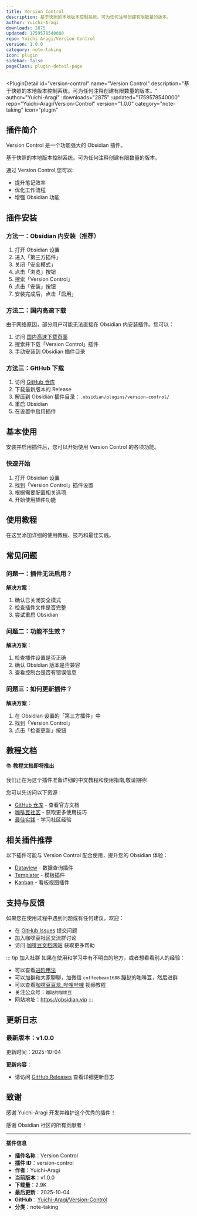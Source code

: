 ```yaml
---
title: Version Control
description: 基于快照的本地版本控制系统。可为任何注释创建有限数量的版本。
author: Yuichi-Aragi
downloads: 2875
updated: 1759578540000
repo: Yuichi-Aragi/Version-Control
version: 1.0.0
category: note-taking
icon: plugin
sidebar: false
pageClass: plugin-detail-page
---
```


<PluginDetail
  id="version-control"
  name="Version Control"
  description="基于快照的本地版本控制系统。可为任何注释创建有限数量的版本。"
  author="Yuichi-Aragi"
  :downloads="2875"
  :updated="1759578540000"
  repo="Yuichi-Aragi/Version-Control"
  version="1.0.0"
  category="note-taking"
  icon="plugin"
>

<!-- AUTO_GENERATED_START -->
## 插件简介

Version Control 是一个功能强大的 Obsidian 插件。

基于快照的本地版本控制系统。可为任何注释创建有限数量的版本。

通过 Version Control,您可以:

- 提升笔记效率
- 优化工作流程
- 增强 Obsidian 功能

<!-- AUTO_GENERATED_END -->

<!-- AUTO_GENERATED_START -->
## 插件安装

### 方法一：Obsidian 内安装（推荐）

1. 打开 Obsidian 设置
2. 进入「第三方插件」
3. 关闭「安全模式」
4. 点击「浏览」按钮
5. 搜索「Version Control」
6. 点击「安装」按钮
7. 安装完成后，点击「启用」

### 方法二：国内高速下载

由于网络原因，部分用户可能无法直接在 Obsidian 内安装插件。您可以：

1. 访问 [国内高速下载页面](/zh/documentation/obsidian-plugins-download.html)
2. 搜索并下载「Version Control」插件
3. 手动安装到 Obsidian 插件目录

### 方法三：GitHub 下载

1. 访问 [GitHub 仓库](https://github.com/Yuichi-Aragi/Version-Control)
2. 下载最新版本的 Release
3. 解压到 Obsidian 插件目录：`.obsidian/plugins/version-control/`
4. 重启 Obsidian
5. 在设置中启用插件

## 基本使用

安装并启用插件后，您可以开始使用 Version Control 的各项功能。

### 快速开始

1. 打开 Obsidian 设置
2. 找到「Version Control」插件设置
3. 根据需要配置相关选项
4. 开始使用插件功能

<!-- AUTO_GENERATED_END -->

<!-- CUSTOM_CONTENT_START:tutorial -->
## 使用教程

在这里添加详细的使用教程、技巧和最佳实践。

<!-- CUSTOM_CONTENT_END:tutorial -->

<!-- SHARED_CONTENT_START -->
## 常见问题

### 问题一：插件无法启用？

**解决方案**：
1. 确认已关闭安全模式
2. 检查插件文件是否完整
3. 尝试重启 Obsidian

### 问题二：功能不生效？

**解决方案**：
1. 检查插件设置是否正确
2. 确认 Obsidian 版本是否兼容
3. 查看控制台是否有错误信息

### 问题三：如何更新插件？

**解决方案**：
1. 在 Obsidian 设置的「第三方插件」中
2. 找到「Version Control」
3. 点击「检查更新」按钮

## 教程文档

📚 **教程文档即将推出**

我们正在为这个插件准备详细的中文教程和使用指南,敬请期待!

您可以先访问以下资源：
- [GitHub 仓库](https://github.com/Yuichi-Aragi/Version-Control) - 查看官方文档
- [咖啡豆社区](/zh/bases/) - 获取更多使用技巧
- [最佳实践](/zh/best-practices/) - 学习社区经验

## 相关插件推荐

以下插件可能与 Version Control 配合使用，提升您的 Obsidian 体验：

- [Dataview](/zh/plugins/dataview.html) - 数据查询插件
- [Templater](/zh/plugins/templater-obsidian.html) - 模板插件
- [Kanban](/zh/plugins/obsidian-kanban.html) - 看板视图插件

## 支持与反馈

如果您在使用过程中遇到问题或有任何建议，欢迎：

- 在 [GitHub Issues](https://github.com/Yuichi-Aragi/Version-Control/issues) 提交问题
- 加入咖啡豆社区交流群讨论
- 访问 [咖啡豆文档网站](https://obsidian.vip) 获取更多帮助

::: tip 加入社群
如果在使用和学习中有不明白的地方，或者想看看别人的经验：
- 可以查看[进阶用法](/zh/advanced)
- 可以加群和大家聊聊，加微信 `coffeebean1688` 蹦跶的咖啡豆，然后进群
- 可以查看[咖啡豆豆龙_哔哩哔哩](https://space.bilibili.com/618777356) 视频教程
- 关注公众号：`蹦跶的咖啡豆`
- 网站地址：https://obsidian.vip
:::
<!-- SHARED_CONTENT_END -->

<!-- AUTO_GENERATED_START -->
## 更新日志

### 最新版本：v1.0.0

更新时间：2025-10-04

**更新内容**：
- 请访问 [GitHub Releases](https://github.com/Yuichi-Aragi/Version-Control/releases) 查看详细更新日志

## 致谢

感谢 Yuichi-Aragi 开发并维护这个优秀的插件！

感谢 Obsidian 社区的所有贡献者！

---

**插件信息**
- **插件名称**：Version Control
- **插件 ID**：version-control
- **作者**：Yuichi-Aragi
- **当前版本**：v1.0.0
- **下载量**：2.9K
- **最后更新**：2025-10-04
- **GitHub**：[Yuichi-Aragi/Version-Control](https://github.com/Yuichi-Aragi/Version-Control)
- **分类**：note-taking
<!-- AUTO_GENERATED_END -->

</PluginDetail>

